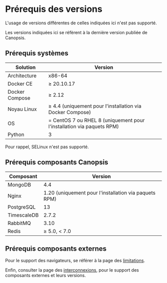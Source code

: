 # Prérequis des versions

L'usage de versions différentes de celles indiquées ici n'est pas supporté.

Les versions indiquées ici se réfèrent à la dernière version publiée de Canopsis.

## Prérequis systèmes

Solution       | Version    |
---------------|------------|
Architecture   | x86-64     |
Docker CE      | ≥ 20.10.17 |
Docker Compose | ≥ 2.12     |
Noyau Linux    | ≥ 4.4 (uniquement pour l'installation via Docker Compose)             |
OS             | = CentOS 7 ou RHEL 8 (uniquement pour l'installation via paquets RPM) |
Python         | 3          |

Pour rappel, SELinux n'est pas supporté. 

## Prérequis composants Canopsis

Composant   | Version          |
------------|------------------|
MongoDB     | 4.4              |
Nginx       | 1.20 (uniquement pour l'installation via paquets RPM) |
PostgreSQL  | 13               |
TimescaleDB | 2.7.2            |
RabbitMQ    | 3.10             |
Redis       | ≥ 5.0, < 7.0     |

## Prérequis composants externes

Pour le support des navigateurs, se référer à la page des [limitations](../../guide-utilisation/limitations/index.md#compatibilite-des-anciens-navigateurs).

Enfin, consulter la page des [interconnexions](../../interconnexions/index.md), pour le support des composants externes et leurs versions.
